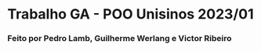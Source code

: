 # Trabalho GA - POO Unisinos 2023/01
### Feito por Pedro Lamb, Guilherme Werlang e Victor Ribeiro


